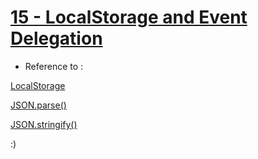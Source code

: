 # [15 - LocalStorage and Event Delegation](https://mayfulq.github.io/JavaScript30/task15/index.html)

- Reference to :

 [LocalStorage](https://developer.mozilla.org/en-US/docs/Web/API/Storage/LocalStorage)

 [JSON.parse()](https://developer.mozilla.org/zh-CN/docs/Web/JavaScript/Reference/Global_Objects/JSON/parse)

 [JSON.stringify()](https://developer.mozilla.org/zh-CN/docs/Web/JavaScript/Reference/Global_Objects/JSON/stringify)

  :)